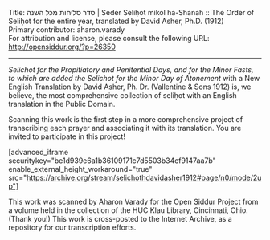 <html>
<head></head>
<body>
Title: סדר סליחות מכל השנה | Seder Seliḥot mikol ha-Shanah :: The Order of Seliḥot for the entire year, translated by David Asher, Ph.D. (1912)<br />
Primary contributor: aharon.varady<br />
For attribution and license, please consult the following URL: <a href="http://opensiddur.org/?p=26350">http://opensiddur.org/?p=26350</a>
<p />
<hr />

<em>Selichot for the Propitiatory and Penitential Days, and for the Minor Fasts, to which are added the Selichot for the Minor Day of Atonement</em> with a New English Translation by David Asher, Ph. Dr. (Vallentine &amp; Sons 1912) is, we believe, the most comprehensive collection of seliḥot with an English translation in the Public Domain.

Scanning this work is the first step in a more comprehensive project of transcribing each prayer and associating it with its translation. You are invited to participate in this project!

[advanced_iframe securitykey="be1d939e6a1b36109171c7d5503b34cf9147aa7b" enable_external_height_workaround="true" src="https://archive.org/stream/selichothdavidasher1912#page/n0/mode/2up"]

This work was scanned by Aharon Varady for the Open Siddur Project from a volume held in the collection of the HUC Klau Library, Cincinnati, Ohio. (Thank you!) This work is cross-posted to the Internet Archive, as a repository for our transcription efforts.
</body>
</html>